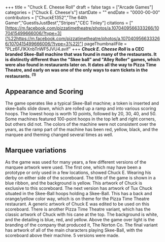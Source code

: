+++
title = "Chuck E. Cheese Roll"
draft = false
tags = ["Arcade Games"]
categories = ["Chuck E. Cheese's"]
startDate = ""
endDate = "0000-00-00"
contributors = ["ChuckE1352","The 64th Gamer","GuestIsJustBest","Stripes","CEC Tinley"]
citations = ["[https://m.facebook.com/pizzatimetheatre/photos/a.1070409566333266/1070415499666006/?type=3](%22https://m.facebook.com/pizzatimetheatre/photos/a.1070409566333266/1070415499666006/?type=3%22)"]
pageThumbnailFile = "PLz6FJ1KXnbTnWF5JVU4.avif"
+++
***Chuck E. Cheese Roll* is a CEC branded Skee-Ball machine that was found in many of the restaurants. It is distinctly different than the "Skee ball" and "Alley Roller" games, which were also found in restaurants later on. It dates all the way to Pizza Time Theatre, and early on was one of the only ways to earn tickets in the restaurants. <sup>(1)</sup>**

## Appearance and Scoring

The game operates like a typical Skee-Ball machine; a token is inserted and skee-balls slide down, which are rolled up a ramp and into various scoring hoops. The lowest hoop is worth 10 points, followed by 20, 30, 40, and 50. Some machines featured 100-point hoops in the top left and right corners, but others did not. The colors of the machine were not consistent over the years, as the ramp part of the machine has been red, yellow, black, and the marquee and theming changed several times as well.

## Marquee variations

As the game was used for many years, a few different versions of the marquee artwork were used. The first one, which may have been a prototype or only used in a few locations, showed Chuck E. Wearing his derby on either side of the scoreboard. The title of the game is shown in a blue ribbon, and the background is yellow. This artwork of Chuck is exclusive to this scoreboard. The next version has artwork of Tux Chuck situated in the Skee-Ball hoops holding a Skee-Ball. This has a back and orange/yellow color way, which is on theme for the Pizza Time Theatre restaurant. A generic artwork of Chuck E was edited to be used on this scoreboard. There is another Pizza Time Theatre variant, which has the classic artwork of Chuck with his cane at the top. The background is white, and the detailing is blue, red, and yellow. Above the game over light is the branding of the company that produced it, The Norton Co. The final variant has artwork of all of the main characters playing Skee-Ball, with the scoreboard above their machine. 5 versions were made.
